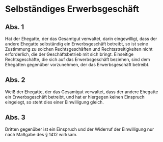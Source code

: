 # Selbständiges Erwerbsgeschäft



## Abs. 1

 Hat der Ehegatte, der das Gesamtgut verwaltet, darin eingewilligt, dass der andere Ehegatte selbständig ein Erwerbsgeschäft betreibt, so ist seine Zustimmung zu solchen Rechtsgeschäften und Rechtsstreitigkeiten nicht erforderlich, die der Geschäftsbetrieb mit sich bringt. Einseitige Rechtsgeschäfte, die sich auf das Erwerbsgeschäft beziehen, sind dem Ehegatten gegenüber vorzunehmen, der das Erwerbsgeschäft betreibt.

## Abs. 2

 Weiß der Ehegatte, der das Gesamtgut verwaltet, dass der andere Ehegatte ein Erwerbsgeschäft betreibt, und hat er hiergegen keinen Einspruch eingelegt, so steht dies einer Einwilligung gleich.

## Abs. 3

 Dritten gegenüber ist ein Einspruch und der Widerruf der Einwilligung nur nach Maßgabe des § 1412 wirksam. 

